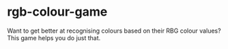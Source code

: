 # rgb-colour-game
Want to get better at recognising colours based on their RBG colour values? This game helps you do just that.
